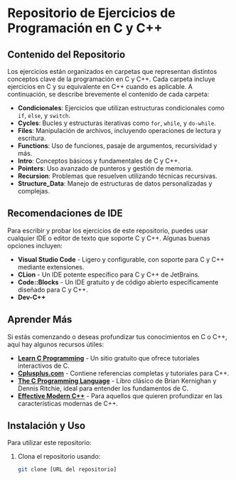 # Repositorio de Ejercicios de Programación en C y C++
## Contenido del Repositorio

Los ejercicios están organizados en carpetas que representan distintos conceptos clave de la programación en C y C++. Cada carpeta incluye ejercicios en C y su equivalente en C++ cuando es aplicable. A continuación, se describe brevemente el contenido de cada carpeta:

- **Condicionales**: Ejercicios que utilizan estructuras condicionales como `if`, `else`, y `switch`.
- **Cycles**: Bucles y estructuras iterativas como `for`, `while`, y `do-while`.
- **Files**: Manipulación de archivos, incluyendo operaciones de lectura y escritura.
- **Functions**: Uso de funciones, pasaje de argumentos, recursividad y más.
- **Intro**: Conceptos básicos y fundamentales de C y C++.
- **Pointers**: Uso avanzado de punteros y gestión de memoria.
- **Recursion**: Problemas que resuelven utilizando técnicas recursivas.
- **Structure_Data**: Manejo de estructuras de datos personalizadas y complejas.

## Recomendaciones de IDE

Para escribir y probar los ejercicios de este repositorio, puedes usar cualquier IDE o editor de texto que soporte C y C++. Algunas buenas opciones incluyen:

- **Visual Studio Code** - Ligero y configurable, con soporte para C y C++ mediante extensiones.
- **CLion** - Un IDE potente específico para C y C++ de JetBrains.
- **Code::Blocks** - Un IDE gratuito y de código abierto específicamente diseñado para C y C++.
- **Dev-C++**

## Aprender Más

Si estás comenzando o deseas profundizar tus conocimientos en C o C++, aquí hay algunos recursos útiles:

- **[Learn C Programming](https://www.learn-c.org/)** - Un sitio gratuito que ofrece tutoriales interactivos de C.
- **[Cplusplus.com](http://www.cplusplus.com/)** - Contiene referencias completas y tutoriales para C++.
- **[The C Programming Language](https://www.pearson.com/store/p/the-c-programming-language/P100000648344)** - Libro clásico de Brian Kernighan y Dennis Ritchie, ideal para entender los fundamentos de C.
- **[Effective Modern C++](https://www.oreilly.com/library/view/effective-modern-c/9781491908419/)** - Para aquellos que quieren profundizar en las características modernas de C++.

## Instalación y Uso

Para utilizar este repositorio:

1. Clona el repositorio usando:
   ```bash
   git clone [URL del repositorio]
   ```
